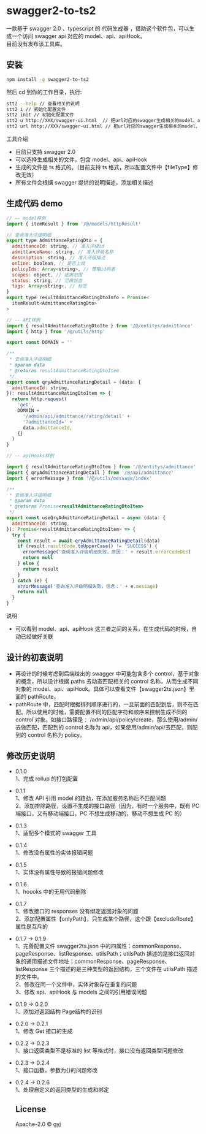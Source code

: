 # swagger2-to-ts2

>

一款基于 swagger 2.0 、typescript 的 代码生成器 ，借助这个软件包，可以生成一个访问 swagger api 对应的 model、api、apiHook。<br/>
目前没有发布该工具库。

## 安装

```bash
npm install -g swagger2-to-ts2
```

然后 cd 到你的工作目录，执行:

```bash
stt2 --help // 查看相关的说明
stt2 i // 初始化配置文件
stt2 init // 初始化配置文件
stt2 u http://XXX/swagger-ui.html  // 把url对应的swagger生成相关的model、api、apiHook。
stt2 url http://XXX/swagger-ui.html // 把url对应的swagger生成相关的model、api、apiHook。
```

工具介绍

- 目前只支持 swagger 2.0
- 可以选择生成相关的文件，包含 model、api、apiHook
- 生成的文件是 ts 格式的。（目前支持 ts 格式，所以配置文件中【fileType】修改无效）
- 所有文件会根据 swagger 提供的说明描述，添加相关描述

## 生成代码 demo

```javascript
// -- model样例
import { itemResult } from '/@/models/httpResult'

// 查询准入评级明细
export type AdmittanceRatingDto = {
  admittanceId: string, // 准入评级id
  admittanceName: string, // 准入评级名称
  description: string, // 准入评级描述
  online: boolean, // 是否上线
  policyIds: Array<string>, // 策略id列表
  scopes: object, // 适用范围
  status: string, // 可用状态
  tags: Array<string>, // 标签
}
export type resultAdmittanceRatingDtoInfo = Promise<
  itemResult<AdmittanceRatingDto>
>

// -- API样例
import { resultAdmittanceRatingDtoIte } from '/@/entitys/admittance'
import { http } from '/@/utils/http'

export const DOMAIN = ''

/**
 * 查询准入评级明细
 * @param data
 * @returns resultAdmittanceRatingDtoItem
 */
export const qryAdmittanceRatingDetail = (data: {
  admittanceId: string,
}): resultAdmittanceRatingDtoItem => {
  return http.request(
    'get',
    DOMAIN +
      '/admin/api/admittance/rating/detail' +
      '?admittanceId=' +
      data.admittanceId,
    {}
  )
}

// -- apiHooks样例

import { resultAdmittanceRatingDtoItem } from '/@/entitys/admittance'
import { qryAdmittanceRatingDetail } from '/@/api/admittance'
import { errorMessage } from '/@/utils/message/index'

/**
 * 查询准入评级明细
 * @param data
 * @returns Promise<resultAdmittanceRatingDtoItem>
 */
export const useQryAdmittanceRatingDetail = async (data: {
  admittanceId: string,
}): Promise<resultAdmittanceRatingDtoItem> => {
  try {
    const result = await qryAdmittanceRatingDetail(data)
    if (result.resultCode.toUpperCase() != 'SUCCESS') {
      errorMessage('查询准入评级明细失败，原因：' + result.errorCodeDes)
      return null
    } else {
      return result
    }
  } catch (e) {
    errorMessage('查询准入评级明细失败，信息：' + e.message)
    return null
  }
}
```

说明

- 可以看到 model、api、apiHook 这三者之间的关系，在生成代码的时候，自动已经做好关联

## 设计的初衷说明

- 再设计的时候考虑到后端给出的 swagger 中可能包含多个 control，基于对象的概念，所以设计根据 paths 去动态匹配相关的 control 名称，从而生成不同对象的 model、api、apiHook。具体可以查看文件【swagger2ts.json】里面的 pathRoute。
- pathRoute 中，匹配时根据排列顺序进行的，一旦前面的匹配到后，则不在匹配。所以使用的时候，需要配置不同的匹配字符和顺序来控制生成不同的 control 对象。如接口路径是： /admin/api/policy/create，那么使用/admin/去做匹配，匹配到的 control 名称为 api，如果使用/admin/api/去匹配，则配到的 control 名称为 policy。

## 修改历史说明

- 0.1.0 <br/>
  1、完成 rollup 的打包配置<br/>

- 0.1.1 <br/>
  1、修改 API 引用 model 的路劲，在添加服务名称后不匹配问题<br/>
  2、添加排除路径，设置不生成的接口路径（因为，有时一个服务中，既有 PC 端接口，又有移动端接口，PC 不想生成移动的，移动不想生成 PC 的）<br/>

- 0.1.3 <br/>
  1、适配多个模式的 swagger 工具<br/>

- 0.1.4 <br/>
  1、修改没有属性的实体报错问题<br/>

- 0.1.5 <br/>
  1、实体没有属性导致的报错问题修改<br/>

- 0.1.6 <br/>
  1、hoooks 中的无用代码删除<br/>

- 0.1.7 <br/>
  1、修改接口的 responses 没有绑定返回对象的问题<br/>
  2、添加配置属性【onlyPath】，只生成某个路径，这个跟【excludeRoute】属性是互斥的<br/>

- 0.1.7 -> 0.1.9<br/>
  1、完善配置文件 swagger2ts.json 中的四属性：commonResponse、pageResponse、listResponse、utilsPath；utilsPath 描述的是接口返回对象的通用描述文件地址；commonResponse、pageResponse、listResponse 三个描述的是三种类型的返回结构，三个文件在 utilsPath 描述的文件中。<br/>
  2、修改在同一个文件中，实体对象存在重复的问题<br/>
  3、修改 api、apiHook 与 models 之间的引用错误问题<br/>

- 0.1.9 -> 0.2.0<br/>
  1、添加对返回结构 Page<Object>结构的识别<br/>

- 0.2.0 -> 0.2.1<br/>
  1、修改 Get 接口的生成<br/>

- 0.2.2 -> 0.2.3<br/>
  1、接口返回类型不是标准的 list 等格式时，接口没有返回类型问题修改<br/>

- 0.2.3 -> 0.2.4<br/>
  1、接口函数，参数为{}的问题修改<br/>

- 0.2.4 -> 0.2.6<br/>
  1、处理自定义的返回类型的生成和绑定<br/>

## License

Apache-2.0 © [gyj]()
